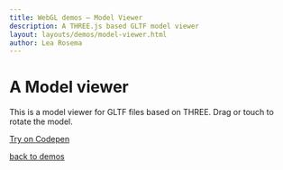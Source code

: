 ```yaml
---
title: WebGL demos – Model Viewer
description: A THREE.js based GLTF model viewer
layout: layouts/demos/model-viewer.html
author: Lea Rosema
---
```


# A Model viewer

This is a model viewer for GLTF files based on THREE. Drag or touch to rotate the model.

[Try on Codepen](https://codepen.io/terabaud/pen/NWrjGaO?editors=1010)

[back to demos](../)
